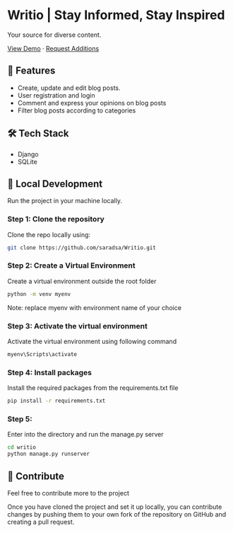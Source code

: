 # Writio | Stay Informed, Stay Inspired

Your source for diverse content.

[View Demo](writio.pythonanywhere.com) · [Request Additions](github.com/saradsa/Writio/issues)

## 💎 Features
- Create, update and edit blog posts.
- User registration and login
- Comment and express your opinions on blog posts
- Filter blog posts according to categories

## 🛠️ Tech Stack
- Django
- SQLite

## 🚀 Local Development
Run the project in your machine locally.

### Step 1: Clone the repository
Clone the repo locally using:

```sh
git clone https://github.com/saradsa/Writio.git
```
### Step 2: Create a Virtual Environment
Create a virtual environment outside the root folder

```sh
python -m venv myenv
```
Note: replace myenv with environment name of your choice

### Step 3: Activate the virtual environment
Activate the virtual environment using following command

```sh
myenv\Scripts\activate
```

### Step 4: Install packages
Install the required packages from the requirements.txt file

```sh
pip install -r requirements.txt
```

### Step 5:
Enter into the directory and run the manage.py server

```sh
cd writio
python manage.py runserver
```

## 🤝 Contribute
Feel free to contribute more to the project

Once you have cloned the project and set it up locally, you can contribute changes by pushing them to your own fork of the repository on GitHub and creating a pull request.







